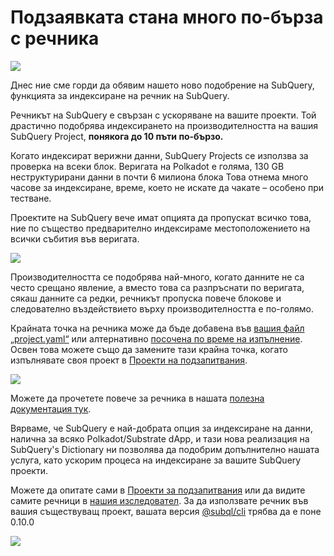 # Подзаявката стана много по-бърза с речника

![](https://miro.medium.com/max/1400/1*iEQbr-KZNIkztylVowAuaQ.png)

Днес ние сме горди да обявим нашето ново подобрение на SubQuery, функцията за индексиране на речник на SubQuery.

Речникът на SubQuery е свързан с ускоряване на вашите проекти. Той драстично подобрява индексирането на производителността на вашия SubQuery Project, **понякога до 10 пъти по-бързо.**

Когато индексират верижни данни, SubQuery Projects се използва за проверка на всеки блок. Веригата на Polkadot е голяма, 130 GB неструктурирани данни в почти 6 милиона блока Това отнема много часове за индексиране, време, което не искате да чакате – особено при тестване.

Проектите на SubQuery вече имат опцията да пропускат всичко това, ние по същество предварително индексираме местоположението на всички събития във веригата.

![](https://miro.medium.com/max/1400/1*uIjz8W4TG9Q0au9zoKbHVw.png)

Производителността се подобрява най-много, когато данните не са често срещано явление, а вместо това са разпръснати по веригата, сякаш данните са редки, речникът пропуска повече блокове и следователно въздействието върху производителността е по-голямо.

Крайната точка на речника може да бъде добавена във [вашия файл „project.yaml“](https://doc.subquery.network/create/manifest.html) или алтернативно [посочена по време на изпълнение](https://doc.subquery.network/run/run.html#using-a-dictionary). Освен това можете също да замените тази крайна точка, когато изпълнявате своя проект в [Проекти на подзапитвания](https://project.subquery.network/).

![](https://miro.medium.com/max/1400/1*xl4wENAv_oNingDQZyrtyw.png)

Можете да прочетете повече за речника в нашата [полезна документация тук](https://doc.subquery.network/run/run.html#using-a-dictionary).

Вярваме, че SubQuery е най-добрата опция за индексиране на данни, налична за всяко Polkadot/Substrate dApp, и тази нова реализация на SubQuery's Dictionary ни позволява да подобрим допълнително нашата услуга, като ускорим процеса на индексиране за вашите SubQuery проекти.

Можете да опитате сами в [Проекти за подзапитвания](https://project.subquery.network/) или да видите самите речници в [нашия изследовател](https://explorer.subquery.network/). За да използвате речник във вашия съществуващ проект, вашата версия [@subql/cli](https://www.npmjs.com/package/@subql/cli) трябва да е поне 0.10.0

![](https://miro.medium.com/max/1400/1*CrbWsx1rFiBNjkCepxbkPQ.png)